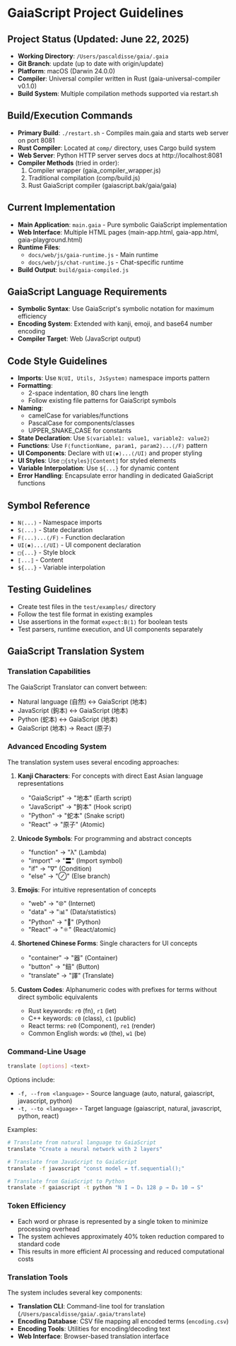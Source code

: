 # GaiaScript Project Guidelines

## Project Status (Updated: June 22, 2025)
- **Working Directory**: `/Users/pascaldisse/gaia/.gaia`
- **Git Branch**: update (up to date with origin/update)
- **Platform**: macOS (Darwin 24.0.0)
- **Compiler**: Universal compiler written in Rust (gaia-universal-compiler v0.1.0)
- **Build System**: Multiple compilation methods supported via restart.sh

## Build/Execution Commands
- **Primary Build**: `./restart.sh` - Compiles main.gaia and starts web server on port 8081
- **Rust Compiler**: Located at `comp/` directory, uses Cargo build system
- **Web Server**: Python HTTP server serves docs at http://localhost:8081
- **Compiler Methods** (tried in order):
  1. Compiler wrapper (gaia_compiler_wrapper.js)
  2. Traditional compilation (comp/build.js)
  3. Rust GaiaScript compiler (gaiascript.bak/gaia/gaia)

## Current Implementation
- **Main Application**: `main.gaia` - Pure symbolic GaiaScript implementation
- **Web Interface**: Multiple HTML pages (main-app.html, gaia-app.html, gaia-playground.html)
- **Runtime Files**: 
  - `docs/web/js/gaia-runtime.js` - Main runtime
  - `docs/web/js/chat-runtime.js` - Chat-specific runtime
- **Build Output**: `build/gaia-compiled.js`

## GaiaScript Language Requirements
- **Symbolic Syntax**: Use GaiaScript's symbolic notation for maximum efficiency
- **Encoding System**: Extended with kanji, emoji, and base64 number encoding
- **Compiler Target**: Web (JavaScript output)

## Code Style Guidelines
- **Imports**: Use `N⟨UI, Utils, JsSystem⟩` namespace imports pattern
- **Formatting**: 
  - 2-space indentation, 80 chars line length
  - Follow existing file patterns for GaiaScript symbols
- **Naming**: 
  - camelCase for variables/functions
  - PascalCase for components/classes
  - UPPER_SNAKE_CASE for constants
- **State Declaration**: Use `S⟨variable1: value1, variable2: value2⟩`
- **Functions**: Use `F⟨functionName, param1, param2⟩...⟨/F⟩` pattern
- **UI Components**: Declare with `UI⟨✱⟩...⟨/UI⟩` and proper styling
- **UI Styles**: Use `□{styles}⟦Content⟧` for styled elements
- **Variable Interpolation**: Use `${...}` for dynamic content
- **Error Handling**: Encapsulate error handling in dedicated GaiaScript functions

## Symbol Reference
- `N⟨...⟩` - Namespace imports
- `S⟨...⟩` - State declaration
- `F⟨...⟩...⟨/F⟩` - Function declaration
- `UI⟨✱⟩...⟨/UI⟩` - UI component declaration
- `□{...}` - Style block
- `⟦...⟧` - Content
- `${...}` - Variable interpolation

## Testing Guidelines
- Create test files in the `test/examples/` directory
- Follow the test file format in existing examples
- Use assertions in the format `expect:B⟨1⟩` for boolean tests
- Test parsers, runtime execution, and UI components separately

## GaiaScript Translation System

### Translation Capabilities
The GaiaScript Translator can convert between:
- Natural language (自然) ↔ GaiaScript (地本)
- JavaScript (鉤本) ↔ GaiaScript (地本)  
- Python (蛇本) ↔ GaiaScript (地本)
- GaiaScript (地本) → React (原子)

### Advanced Encoding System
The translation system uses several encoding approaches:

1. **Kanji Characters**: For concepts with direct East Asian language representations
   - "GaiaScript" → "地本" (Earth script)
   - "JavaScript" → "鉤本" (Hook script)
   - "Python" → "蛇本" (Snake script) 
   - "React" → "原子" (Atomic)

2. **Unicode Symbols**: For programming and abstract concepts
   - "function" → "λ" (Lambda)
   - "import" → "〓" (Import symbol)
   - "if" → "∇" (Condition)
   - "else" → "⊘" (Else branch)

3. **Emojis**: For intuitive representation of concepts
   - "web" → "🌐" (Internet)
   - "data" → "📊" (Data/statistics)
   - "Python" → "🐍" (Python)
   - "React" → "⚛️" (React/atomic)

4. **Shortened Chinese Forms**: Single characters for UI concepts
   - "container" → "器" (Container)
   - "button" → "鈕" (Button)
   - "translate" → "譯" (Translate)

5. **Custom Codes**: Alphanumeric codes with prefixes for terms without direct symbolic equivalents
   - Rust keywords: `r0` (fn), `r1` (let)
   - C++ keywords: `c0` (class), `c1` (public)
   - React terms: `re0` (Component), `re1` (render)
   - Common English words: `w0` (the), `w1` (be)

### Command-Line Usage
```bash
translate [options] <text>
```

Options include:
- `-f, --from <language>` - Source language (auto, natural, gaiascript, javascript, python)
- `-t, --to <language>` - Target language (gaiascript, natural, javascript, python, react)

Examples:
```bash
# Translate from natural language to GaiaScript
translate "Create a neural network with 2 layers"

# Translate from JavaScript to GaiaScript
translate -f javascript "const model = tf.sequential();"

# Translate from GaiaScript to Python
translate -f gaiascript -t python "N I → D₁ 128 ρ → D₀ 10 → S"
```

### Token Efficiency
- Each word or phrase is represented by a single token to minimize processing overhead
- The system achieves approximately 40% token reduction compared to standard code
- This results in more efficient AI processing and reduced computational costs

### Translation Tools
The system includes several key components:
- **Translation CLI**: Command-line tool for translation (`/Users/pascaldisse/gaia/.gaia/translate`)
- **Encoding Database**: CSV file mapping all encoded terms (`encoding.csv`)
- **Encoding Tools**: Utilities for encoding/decoding text
- **Web Interface**: Browser-based translation interface